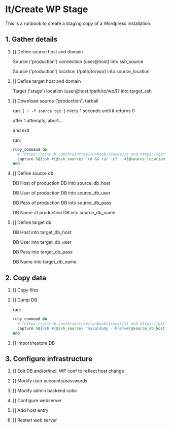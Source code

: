 # It/Create WP Stage

This is a runbook to create a staging copy of a Wordpress installation.

## 1. Gather details

1. [] Define source host and domain

   Source ('production') connection (user@host) into ssh_source

   Source ('production') location (/path/to/wp/) into source_location

2. [] Define target host and domain

   Target ('stage') location (user@host:/path/to/wp/)? into target_ssh

3. [] Download source ('production') tarball

   run: `[ ! -f source.tgz ]` every 1 seconds until it returns 0

   after 1 attempts, abort...

   and exit

   run:
   ```ruby
   ruby_command do
     # (https://github.com/braintree/runbook/issues/21 and https://github.com/braintree/runbook/issues/22)
     capture %Q{ssh #{@ssh_source} 'cd && tar -cf - #{@source_location} | gzip -9' > source.tgz}, into: :ssh_download_msg
   end
   ```

4. [] Define source db

   DB Host of production DB into source_db_host

   DB User of production DB into source_db_user

   DB Pass of production DB into source_db_pass

   DB Name of production DB into source_db_name

5. [] Define target db

   DB Host into target_db_host

   DB User into target_db_user

   DB Pass into target_db_pass

   DB Name into target_db_name

## 2. Copy data

1. [] Copy files

2. [] Dump DB

   run:
   ```ruby
   ruby_command do
     # (https://github.com/braintree/runbook/issues/21 and https://github.com/braintree/runbook/issues/22)
     capture %Q{ssh #{@ssh_source} 'mysqldump --host=#{@source_db_host} --user=#{@source_db_user} --password=#{@source_db_pass} --#{@source_db_name} | gzip -9' > sourcedb.gz}, into: :ssh_download_msg
   end
   ```

3. [] Import/restore DB

## 3. Configure infrastructure

1. [] Edit DB and/or/incl. WP conf to reflect host change

2. [] Modify user accounts/passwords

3. [] Modify admin backend color

4. [] Configure webserver

5. [] Add host entry

6. [] Restart web server


